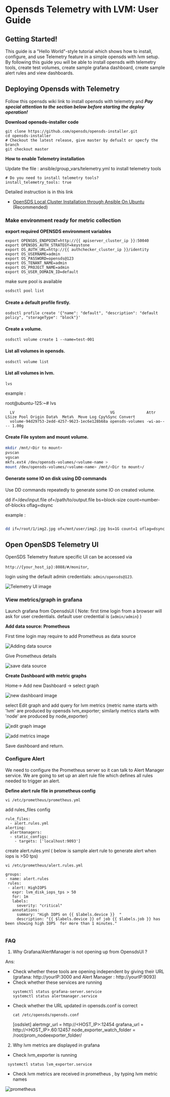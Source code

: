 ﻿# Opensds Telemetry with LVM: User Guide


## Getting Started!
This guide is a "Hello World"-style tutorial which shows how to install, configure, and use Telemetry feature in a simple opensds with lvm  setup.
By following this guide you will be able to install opensds with telemetry tools, create test volumes, create sample grafana dashboard, create sample alert rules and view dashboards.

## Deploying Opensds with Telemetry
Follow this opensds wiki link to install opensds with telemetry and 
***Pay special attention to the section below before starting the deploy operation!***

**Download opensds-installer code**

    
    git clone https://github.com/opensds/opensds-installer.git
    cd opensds-installer
    # Checkout the latest release, give master by defualt or specfy the branch 
    git checkout master
   
    
  **How to enable Telemetry installation**
  
   Update the file : ansible/group_vars/telemetry.yml to install telemetry tools
   
    
    # Do you need to install telemetry tools?
    install_telemetry_tools: true
    
Detailed instruction is in this link

- [OpenSDS Local Cluster Installation through Ansible On Ubuntu](https://github.com/opensds/opensds/wiki/OpenSDS-Cluster-Installation-through-Ansible) (Recommended)

### Make environment ready for metric collection

**export required OPENSDS environment variables**
```
export OPENSDS_ENDPOINT=http://{{ apiserver_cluster_ip }}:50040
export OPENSDS_AUTH_STRATEGY=keystone
export OS_AUTH_URL=http://{{ authchecker_cluster_ip }}/identity
export OS_USERNAME=admin
export OS_PASSWORD=opensds@123
export OS_TENANT_NAME=admin
export OS_PROJECT_NAME=admin
export OS_USER_DOMAIN_ID=default
```
make sure pool is available
```sh
osdsctl pool list
```

#### Create a default profile firstly.
```
osdsctl profile create '{"name": "default", "description": "default policy", "storageType": "block"}'
```

#### Create a volume.
```
osdsctl volume create 1 --name=test-001
```

#### List all volumes in opensds.
```
osdsctl volume list
```
#### List all volumes in lvm.
```
lvs
```
example :

root@ubuntu-125:~# lvs


      LV                                          VG              Attr       LSize Pool Origin Data%  Meta%  Move Log Cpy%Sync Convert
      volume-94d29753-2edd-4257-9623-1ec6e128b68a opensds-volumes -wi-ao---- 1.00g
#### Create File system and mount volume.
```sh
mkdir /mnt/<Dir to mount>
pvscan
vgscan
mkfs.ext4 /dev/opensds-volumes/<volume-name >
mount /dev/opensds-volumes/<volume-name> /mnt/<Dir to mount>/


```

#### Generate some IO on disk using DD commands
Use DD commands repeatedly to generate some IO on created volume.


dd if=/dev/input.file  of=/path/to/output.file  bs=block-size  count=number-of-blocks  oflag=dsync

example :
```sh

dd if=/root/1/img2.jpg of=/mnt/user/img2.jpg bs=1G count=1 oflag=dsync
```
## Open OpenSDS Telemetry UI

OpenSDS Telemetry feature specific UI can be accessed via

`http://{your_host_ip}:8088/#/monitor`, 

login  using the default admin credentials: `admin/opensds@123`. 

![Telemetry UI image  ](TelemetryUI.PNG?raw=true)

### View metrics/graph in grafana
Launch grafana from OpensdsUI ( Note: first time login from a browser will ask for user credentials. default user credential is (`admin/admin`) )

 **Add data source: Prometheus**
 
First time login may require to add Prometheus as data source 

![Adding data source ](Grafana_add_ds.PNG?raw=true)


Give Prometheus details 

![save data source  ](gafana_save_ds.PNG?raw=true)





 **Create Dashboard with metric graphs**
 
Home-> Add new Dashboard -> select  graph
 
 
 ![new dashboard image ](new_dashboard.PNG?raw=true)
 


select Edit graph and add  query for lvm metrics (metric name starts with 'lvm' are produced by opensds lvm_exporter; similarly metrics starts with 'node' are produced by node_exporter)

 ![edit graph image ](grafana_Edit_graph.PNG?raw=true)
 
  ![add metrics image ](grfana_add_metrics.PNG?raw=true)



Save dashboard and return.
### Configure Alert
We need to configure the Prometheus server so it can talk to Alert Manager service. We are going to set up an alert rule file which defines all rules needed to trigger an alert.

 **Define alert rule file in prometheus config**
 ```
vi /etc/prometheus/prometheus.yml
```
add rules_files config
```
rule_files:
  - alert.rules.yml
alerting:
  alertmanagers:
  - static_configs:
    - targets: ['localhost:9093']

 ```
 create alert.rules.yml ( below is sample alert rule to generate alert when iops is >50 tps)
 ```
 vi /etc/prometheus/alert.rules.yml
 ```
 ```
 groups:
- name: alert.rules
  rules:
  - alert: HighIOPS
    expr: lvm_disk_iops_tps > 50
    for: 1m
    labels:
      severity: "critical"
    annotations:
      summary: "High IOPS on {{ $labels.device }}  "
      description: "{{ $labels.device }} of job {{ $labels.job }} has been showing high IOPS  for more than 1 minutes."


 ```

### FAQ
1. Why Grafana/AlertManager is not opening up from OpensdsUI ?

Ans: 
* Check whether these tools are opening independent by giving their URL (grafana: http://yourIP:3000 and Alert Manager : http://yourIP:9093)
* Check whether these services are running 
    ```
    systemctl status grafana-server.service
    systemctl status alertmanager.service 
    ```
* Check whether the URL updated in opensds.conf is correct
    ```
    cat /etc/opensds/opensds.conf
    ```
    [osdslet]
    alertmgr_url = http://<HOST_IP>:12454
    grafana_url = http://<HOST_IP>.60:12457
    node_exporter_watch_folder = /root/prom_nodeexporter_folder/

2. Why lvm metrics are displayed in grafana
* Check lvm_exporter is running
```
 systemctl status lvm_exporter.service 
```
* Check lvm metrics are received in prometheus , by typing lvm metric names

 ![prometheus ](Prometheus.PNG?raw=true)

